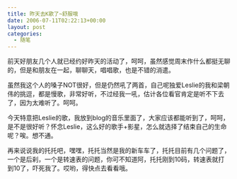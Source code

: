 ```yaml
---
title: 昨天去K歌了~舒服哦
date: 2006-07-11T02:22:13+00:00
layout: post
categories:
  - 随笔
---
```


前天好朋友几个人就已经约好昨天的活动了，呵呵，虽然感觉周末作什么都挺无聊的，但是和朋友在一起，聊聊天，唱唱歌，也是不错的消遣。

虽然我这个人的嗓子NOT很好，但是仍然吼了两首，自己呢独爱Leslie的我和梁朝伟的挑逗，都是慢歌，非常好听，不过经我一吼，估计各位看官肯定是听不下去了，因为太难听了。呵呵。

今天特意把Leslie的歌，我放到blog的音乐里面了，大家应该都能听到了，呵呵，是不是很好听？怀念Leslie，这么好的歌手+影星，怎么就选择了结束自己的生命呢？唉。想不通。

再来说说我的托托吧，嘿嘿，托托当然是我的新车车了，托托目前有几个问题了，一个是后刹，一个是转速表的问题，你可不知道阿，托托刚到10码，转速表就打到10了，吓死我了。哎哟，得快点去看看哦。